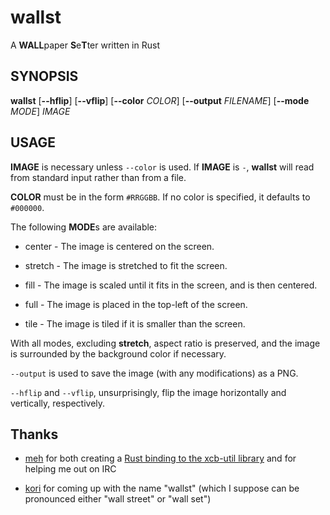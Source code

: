 # wallst
A **WALL**paper **S**e**T**ter written in Rust

## SYNOPSIS

**wallst** [**--hflip**] [**--vflip**] [**--color** *COLOR*] [**--output** *FILENAME*] [**--mode** *MODE*] *IMAGE*

## USAGE

**IMAGE** is necessary unless `--color` is used. If **IMAGE** is `-`,
**wallst** will read from standard input rather than from a file.

**COLOR** must be in the form `#RRGGBB`. If no color is specified, it defaults to `#000000`.

The following **MODE**s are available:

* center - The image is centered on the screen.

* stretch - The image is stretched to fit the screen.

* fill - The image is scaled until it fits in the screen, and is then centered.

* full - The image is placed in the top-left of the screen.

* tile - The image is tiled if it is smaller than the screen.

With all modes, excluding **stretch**, aspect ratio is preserved,
and the image is surrounded by the background color if necessary.

`--output` is used to save the image (with any modifications) as a PNG.

`--hflip` and `--vflip`, unsurprisingly, flip the image
horizontally and vertically, respectively.

## Thanks

* [meh](https://github.com/meh/) for both creating a
[Rust binding to the xcb-util library](https://github.com/meh/rust-xcb-util) and for helping me out on IRC

* [kori](https://github.com/kori/) for coming up with the name "wallst"
(which I suppose can be pronounced either "wall street" or "wall set")
